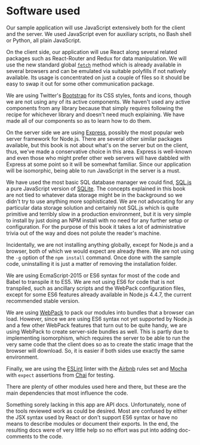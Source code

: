 # Software used

Our sample application will use JavaScript extensively both for the client and the server.  We used JavaScript even for auxiliary scripts, no Bash shell or Python, all plain JavaScript.

On the client side, our application will use React along several related packages such as React-Router and Redux for data manipulation.  We will use the new standard global [`fetch`](https://developer.mozilla.org/en-US/docs/Web/API/GlobalFetch/fetch) method which is already available in several browsers and can be emulated via suitable polyfills if not natively available. Its usage is concentrated on just a couple of files so it should be easy to swap it out for some other communication package.

We are using Twitter's [Bootstrap](http://getbootstrap.com/) for its CSS styles, fonts and icons, though we are not using any of its active components.  We haven't used any active components from any library because that simply requires following the recipe for whichever library and doesn't need much explaining.  We have made all of our components so as to learn how to do them.

On the server side we are using [Express](http://expressjs.com/), possibly the most popular web server framework for Node.js. There are several other similar packages available, but this book is not about what's on the server but on the client, thus, we've made a conservative choice in this area.  Express is well-known and even those who might prefer other web servers will have dabbled with Express at some point so it will be somewhat familiar.  Since our application will be isomorphic, being able to run JavaScript in the server is a must.

We have used the most basic SQL database manager we could find, [SQL.js](https://www.npmjs.com/package/sql.js) a pure JavaScript version of [SQLite](www.sqlite.org). The concepts explained in this book are not tied to whatever data storage might be in the background so we didn't try to use anything more sophisticated. We are not advocating for any particular data storage solution and certainly not SQL.js which is quite primitive and terribly slow in a production environment, but it is very simple to install by just doing an NPM install with no need for any further setup or configuration.  For the purpose of this book it takes a lot of administrative trivia out of the way and does not polute the reader's machine.  

Incidentally, we are not installing anything globally, except for Node.js and a browser, both of which we would expect are already there. We are not using the `-g` option of the `npm install` command.  Once done with the sample code, uninstalling it is just a matter of removing the installation folder.

We are using EcmaScript-2015 or ES6 syntax for most of the code and Babel to transpile it to ES5.  We are not using ES6 for code that is not transpiled, such as ancillary scripts and the WebPack configuration files, except for some ES6 features already available in Node.js 4.4.7, the current recommended stable version.

We are using [WebPack](http://webpack.github.io/) to pack our modules into bundles that a browser can load. However, since we are using ES6 syntax not yet supported by Node.js and a few other WebPack features that turn out to be quite handy, we are using WebPack to create server-side bundles as well. This is partly due to implementing isomorphism, which requires the server to be able to run the very same code that the client does so as to create the static image that the browser will download.  So, it is easier if both sides use exactly the same environment.

Finally, we are using the [ESLint](http://eslint.org/) linter with the [Airbnb](https://www.npmjs.com/package/eslint-config-airbnb) rules set and [Mocha](https://mochajs.org/) with `expect` assertions from [Chai](http://chaijs.com/api/bdd/) for testing.  

There are plenty of other modules used here and there, but these are the main dependencies that most influence the code.

Something sorely lacking in this app are API docs. Unfortunately, none of the tools reviewed work as could be desired.  Most are confused by either the JSX syntax used by React or don't support ES6 syntax or have no means to describe modules or document their exports.  In the end, the resulting docs were of very little help so no effort was put into adding doc-comments to the code.
